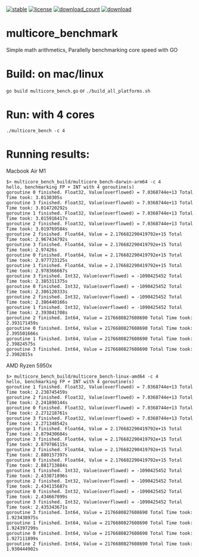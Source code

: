 [![stable](https://img.shields.io/badge/stable-stable-green.svg)](https://github.com/c2h2/multicore_benchmark/) 
[![license](https://img.shields.io/github/license/c2h2/multicore_benchmark.svg?style=plastic)]() 
[![download_count](https://img.shields.io/github/downloads/c2h2/multicore_benchmark/total.svg?style=plastic)](https://github.com/c2h2/multicore_benchmark/releases) 
[![download](https://img.shields.io/github/release/c2h2/multicore_benchmark.svg?style=plastic)](https://github.com/c2h2/multicore_benchmark/releases)

# multicore_benchmark
Simple math arithmetics, Parallelly benchmarking core speed with GO 


# Build: on mac/linux
```go build multicore_bench.go``` or ```./build_all_platforms.sh ```

# Run: with 4 cores
```./multicore_bench -c 4```
 
# Running results:

Macbook Air M1
```
$> multicore_bench_build/multicore_bench-darwin-arm64 -c 4
hello, benchmarking FP + INT with 4 goroutine(s)
goroutine 0 finished. Float32, Value(overflowed) = 7.0368744e+13 Total Time took: 3.0130305s
goroutine 3 finished. Float32, Value(overflowed) = 7.0368744e+13 Total Time took: 3.014720292s
goroutine 1 finished. Float32, Value(overflowed) = 7.0368744e+13 Total Time took: 3.015916417s
goroutine 2 finished. Float32, Value(overflowed) = 7.0368744e+13 Total Time took: 3.019769584s
goroutine 2 finished. Float64, Value = 2.176682290419792e+15 Total Time took: 2.967434792s
goroutine 3 finished. Float64, Value = 2.176682290419792e+15 Total Time took: 2.97426s
goroutine 0 finished. Float64, Value = 2.176682290419792e+15 Total Time took: 2.977723125s
goroutine 1 finished. Float64, Value = 2.176682290419792e+15 Total Time took: 2.978366667s
goroutine 3 finished. Int32, Value(overflowed) = -1090425452 Total Time took: 2.385311375s
goroutine 0 finished. Int32, Value(overflowed) = -1090425452 Total Time took: 2.386120333s
goroutine 2 finished. Int32, Value(overflowed) = -1090425452 Total Time took: 2.386440166s
goroutine 1 finished. Int32, Value(overflowed) = -1090425452 Total Time took: 2.393041708s
goroutine 2 finished. Int64, Value = 2176680827608690 Total Time took: 2.393171459s
goroutine 0 finished. Int64, Value = 2176680827608690 Total Time took: 2.395501666s
goroutine 1 finished. Int64, Value = 2176680827608690 Total Time took: 2.39824575s
goroutine 3 finished. Int64, Value = 2176680827608690 Total Time took: 2.3982815s
 ```
 
AMD Ryzen 5950x
 ```
$> multicore_bench_build/multicore_bench-linux-amd64 -c 4
hello, benchmarking FP + INT with 4 goroutine(s)
goroutine 1 finished. Float32, Value(overflowed) = 7.0368744e+13 Total Time took: 2.238745459s
goroutine 2 finished. Float32, Value(overflowed) = 7.0368744e+13 Total Time took: 2.241890144s
goroutine 0 finished. Float32, Value(overflowed) = 7.0368744e+13 Total Time took: 2.271218761s
goroutine 3 finished. Float32, Value(overflowed) = 7.0368744e+13 Total Time took: 2.271348542s
goroutine 1 finished. Float64, Value = 2.176682290419792e+15 Total Time took: 2.879430684s
goroutine 3 finished. Float64, Value = 2.176682290419792e+15 Total Time took: 2.879786115s
goroutine 2 finished. Float64, Value = 2.176682290419792e+15 Total Time took: 2.880157397s
goroutine 0 finished. Float64, Value = 2.176682290419792e+15 Total Time took: 2.881713884s
goroutine 1 finished. Int32, Value(overflowed) = -1090425452 Total Time took: 2.433871896s
goroutine 2 finished. Int32, Value(overflowed) = -1090425452 Total Time took: 2.434115687s
goroutine 0 finished. Int32, Value(overflowed) = -1090425452 Total Time took: 2.434667099s
goroutine 3 finished. Int32, Value(overflowed) = -1090425452 Total Time took: 2.435343671s
goroutine 3 finished. Int64, Value = 2176680827608690 Total Time took: 1.923438975s
goroutine 1 finished. Int64, Value = 2176680827608690 Total Time took: 1.924397299s
goroutine 0 finished. Int64, Value = 2176680827608690 Total Time took: 1.927111899s
goroutine 2 finished. Int64, Value = 2176680827608690 Total Time took: 1.930444902s
```
